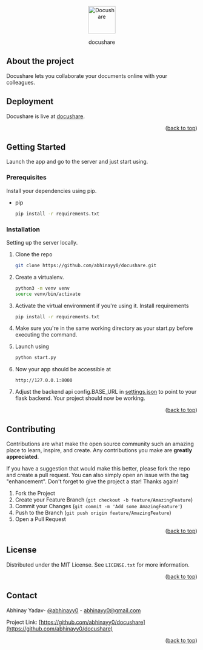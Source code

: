 <p align="center">
  <p align="center">
    <a href="https://abhinayy0.github.io/DQRCG/" target="_blank">
          <img src="./docushare/public/favicon.png" alt="Docushare" height="72">
    </a>
  </p>
  <p align="center">
    docushare
  </p>
</p>

## About the project

Docushare lets you collaborate your documents online with your colleagues.

## Deployment

Docushare is live at [docushare](https://docsshare.herokuapp.com).

<p align="right">(<a href="#top">back to top</a>)</p>

<!-- GETTING STARTED -->

## Getting Started

Launch the app and go to the server and just start using.

### Prerequisites

Install your dependencies using pip.

- pip
  ```sh
  pip install -r requirements.txt
  ```

### Installation

Setting up the server locally.

1. Clone the repo
   ```sh
   git clone https://github.com/abhinayy0/docushare.git
   ```
2. Create a virtualenv.
   ```sh
   python3 -m venv venv
   source venv/bin/activate
   ```
3. Activate the virtual environment if you're using it. Install requirements

   ```sh
   pip install -r requirements.txt
   ```

4. Make sure you're in the same working directory as your start.py before executing the command.

5. Launch using
   ```sh
   python start.py
   ```
6. Now your app should be accessible at

   ```
   http://127.0.0.1:8000
   ```

7. Adjust the backend api config.BASE_URL in [settings.json](./docushare/settings.json) to point
   to your flask backend. Your project should now be working.

<p align="right">(<a href="#top">back to top</a>)</p>

<!-- CONTRIBUTING -->

## Contributing

Contributions are what make the open source community such an amazing place to learn, inspire, and create. Any contributions you make are **greatly appreciated**.

If you have a suggestion that would make this better, please fork the repo and create a pull request. You can also simply open an issue with the tag "enhancement".
Don't forget to give the project a star! Thanks again!

1. Fork the Project
2. Create your Feature Branch (`git checkout -b feature/AmazingFeature`)
3. Commit your Changes (`git commit -m 'Add some AmazingFeature'`)
4. Push to the Branch (`git push origin feature/AmazingFeature`)
5. Open a Pull Request

<p align="right">(<a href="#top">back to top</a>)</p>

<!-- LICENSE -->

## License

Distributed under the MIT License. See `LICENSE.txt` for more information.

<p align="right">(<a href="#top">back to top</a>)</p>

<!-- CONTACT -->

## Contact

Abhinay Yadav- [@abhinayy0](https://abhinayy0.github.io/) - abhinayy0@gmail.com

Project Link: [https://github.com/abhinayy0/docushare](https://github.com/abhinayy0/docushare)

<p align="right">(<a href="#top">back to top</a>)</p>
